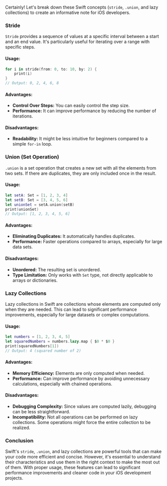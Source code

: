 Certainly! Let's break down these Swift concepts (`stride`, `.union`, and lazy collections) to create an informative note for iOS developers.

### Stride
`Stride` provides a sequence of values at a specific interval between a start and an end value. It's particularly useful for iterating over a range with specific steps.

#### Usage:
```swift
for i in stride(from: 0, to: 10, by: 2) {
    print(i)
}
// Output: 0, 2, 4, 6, 8
```

#### Advantages:
- **Control Over Steps:** You can easily control the step size.
- **Performance:** It can improve performance by reducing the number of iterations.

#### Disadvantages:
- **Readability:** It might be less intuitive for beginners compared to a simple `for-in` loop.

### Union (Set Operation)
`.union` is a set operation that creates a new set with all the elements from two sets. If there are duplicates, they are only included once in the result.

#### Usage:
```swift
let setA: Set = [1, 2, 3, 4]
let setB: Set = [3, 4, 5, 6]
let unionSet = setA.union(setB)
print(unionSet)
// Output: [1, 2, 3, 4, 5, 6]
```

#### Advantages:
- **Eliminating Duplicates:** It automatically handles duplicates.
- **Performance:** Faster operations compared to arrays, especially for large data sets.

#### Disadvantages:
- **Unordered:** The resulting set is unordered.
- **Type Limitation:** Only works with `Set` type, not directly applicable to arrays or dictionaries.

### Lazy Collections
Lazy collections in Swift are collections whose elements are computed only when they are needed. This can lead to significant performance improvements, especially for large datasets or complex computations.

#### Usage:
```swift
let numbers = [1, 2, 3, 4, 5]
let squaredNumbers = numbers.lazy.map { $0 * $0 }
print(squaredNumbers[1])
// Output: 4 (squared number of 2)
```

#### Advantages:
- **Memory Efficiency:** Elements are only computed when needed.
- **Performance:** Can improve performance by avoiding unnecessary calculations, especially with chained operations.

#### Disadvantages:
- **Debugging Complexity:** Since values are computed lazily, debugging can be less straightforward.
- **Incompatibility:** Not all operations can be performed on lazy collections. Some operations might force the entire collection to be realized.

### Conclusion
Swift's `stride`, `.union`, and lazy collections are powerful tools that can make your code more efficient and concise. However, it's essential to understand their characteristics and use them in the right context to make the most out of them. With proper usage, these features can lead to significant performance improvements and cleaner code in your iOS development projects.